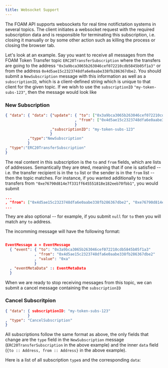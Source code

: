 ```yaml
---
title: Websocket Support
---
```


The FOAM API supports websockets for real time notifictation systems in several topics. The client 
initiates a websocket request with the required subscription data and is responsible for terminating this subscription,
i.e. closing it manually or by some other action such as killing the process or closing the browser tab.

Let's look at an example. Say you want to receive all messages from the FOAM Token Transfer topic `ERC20TransferSubscription` where 
the transfers are going to  the address `"0x3a9bca3065b263046cef072210cdb5845b05f1a3"` or from the address `0x4d5ae15c2323748dfa6e0aabe338fb286367dbe2`. 
You should submit a `NewSubscription` message with this information  as well as a `subscriptionID`, which is a client-defined string 
which is unique to that client for the given topic. If we wish to use the `subscriptionID` `"my-token-subs-123"`, then the message would look like

### New Subscription
```json
{ "data": { "data": {"update": { "to": ["0x3a9bca3065b263046cef072210cdb5845b05f1a3"]
                               , "from": ["0x4d5ae15c2323748dfa6e0aabe338fb286367dbe2"] 
                               }
                    ,"subscriptionID": "my-token-subs-123"
                    }
          ,"type":"NewSubscription"
          }
, "type":"ERC20TransferSubscription"
}	

```

The real content in this subscription is the `to` and `from` fields, which are lists of addresses. Semantically they are `OR`ed, meaning that if
one is satisfied -- i.e. the transfer recipient is in the `to` list or the sender is in the `from` list -- then the topic matches. For instance,
if you wanted additionally to track transfers from `"0xe76790d814e7f331ff645551818e182eeb70fbb1"`, you would submit 
```json
...
, "from": ["0x4d5ae15c2323748dfa6e0aabe338fb286367dbe2", "0xe76790d814e7f331ff645551818e182eeb70fbb1"] 
...
```
They are  also optional -- for example, if you submit `null` for `to` then you will match any `to` address. 

The incomming message will have the following format:

```json

EventMessage a = EventMessage
  { "event": { "to": "0x3a9bca3065b263046cef072210cdb5845b05f1a3"
             , "from": "0x4d5ae15c2323748dfa6e0aabe338fb286367dbe2"
             , "value": "0xa"
             }
  , "eventMetaData" :: EventMetaData
  }

```



When we are ready to stop receiving messages from this topic, we can submit a cancel message containing the `subscriptionID`

### Cancel Subscritpion
```json
{ "data": { subscriptionID: "my-token-subs-123"
          }
, "type": "CancelSubscription"
}

```

All subscriptions follow the same format as above, the only fields that change are the `type` field in the `NewSubscription` message 
(`ERC20TransferSubscription` in the above example) and the inner `data` field (`{to :: Address, from :: Address}` in the above example).

Here is a list of all subscription `type`s and the corresponding `data`:


